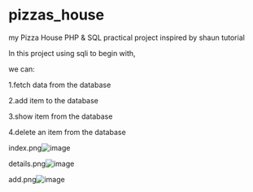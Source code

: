 # pizzas_house

my Pizza House PHP & SQL practical project inspired by shaun tutorial

In this project using sqli to begin with,

we can:

1.fetch data from the database

2.add item to the database

3.show item from the database

4.delete an item from the database

index.png![image](https://user-images.githubusercontent.com/63061812/117546979-6d60a800-b02d-11eb-811a-fac01ac43b70.png)

details.png![image](https://user-images.githubusercontent.com/63061812/117546986-718cc580-b02d-11eb-98ca-b49272f3c99d.png)

add.png![image](https://user-images.githubusercontent.com/63061812/117546988-7487b600-b02d-11eb-91ec-eff25365285a.png)


